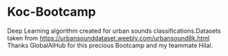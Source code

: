 ﻿# Koc-Bootcamp


Deep Learning algorithm created for urban sounds classifications.Datasets taken from https://urbansounddataset.weebly.com/urbansound8k.html
Thanks GlobalAIHub for this precious Bootcamp and my teammate Hilal.
